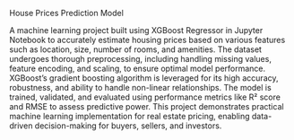 House Prices Prediction Model

A machine learning project built using XGBoost Regressor in Jupyter Notebook to accurately estimate housing prices based on various features such as location, size, number of rooms, and amenities. The dataset undergoes thorough preprocessing, including handling missing values, feature encoding, and scaling, to ensure optimal model performance. XGBoost’s gradient boosting algorithm is leveraged for its high accuracy, robustness, and ability to handle non-linear relationships. The model is trained, validated, and evaluated using performance metrics like R² score and RMSE to assess predictive power. This project demonstrates practical machine learning implementation for real estate pricing, enabling data-driven decision-making for buyers, sellers, and investors.
